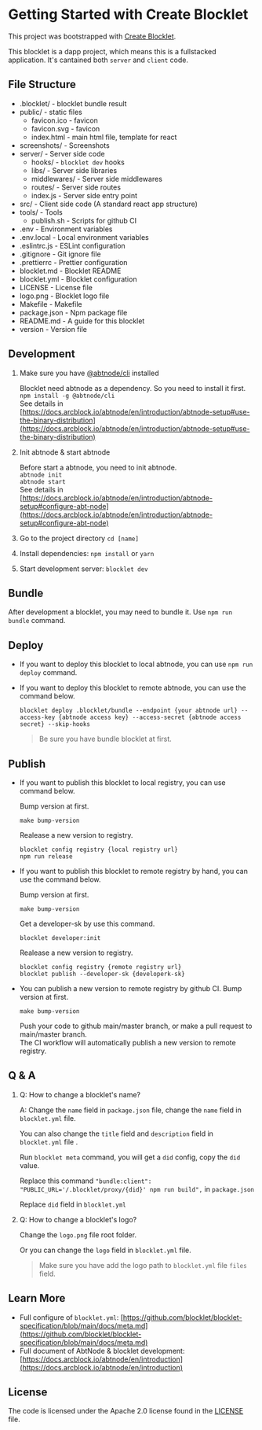 # Getting Started with Create Blocklet

This project was bootstrapped with [Create Blocklet](https://github.com/blocklet/create-blocklet).

This blocklet is a dapp project, which means this is a fullstacked application. It's cantained both `server` and `client` code.

## File Structure

- .blocklet/ - blocklet bundle result
- public/ - static files
  - favicon.ico - favicon
  - favicon.svg - favicon
  - index.html - main html file, template for react
- screenshots/ - Screenshots
- server/ - Server side code
  - hooks/ - `blocklet dev` hooks
  - libs/ - Server side libraries
  - middlewares/ - Server side middlewares
  - routes/ - Server side routes
  - index.js - Server side entry point
- src/ - Client side code (A standard react app structure)
- tools/ - Tools
  - publish.sh - Scripts for github CI
- .env - Environment variables
- .env.local - Local environment variables
- .eslintrc.js - ESLint configuration
- .gitignore - Git ignore file
- .prettierrc - Prettier configuration
- blocklet.md - Blocklet README
- blocklet.yml - Blocklet configuration
- LICENSE - License file
- logo.png - Blocklet logo file
- Makefile - Makefile
- package.json - Npm package file
- README.md - A guide for this blocklet
- version - Version file

## Development

1. Make sure you have [@abtnode/cli](https://www.npmjs.com/package/@abtnode/cli) installed

   Blocklet need abtnode as a dependency. So you need to install it first.  
   `npm install -g @abtnode/cli`  
   See details in [https://docs.arcblock.io/abtnode/en/introduction/abtnode-setup#use-the-binary-distribution](https://docs.arcblock.io/abtnode/en/introduction/abtnode-setup#use-the-binary-distribution)

2. Init abtnode & start abtnode

   Before start a abtnode, you need to init abtnode.  
   `abtnode init`  
   `abtnode start`  
   See details in [https://docs.arcblock.io/abtnode/en/introduction/abtnode-setup#configure-abt-node](https://docs.arcblock.io/abtnode/en/introduction/abtnode-setup#configure-abt-node)

3. Go to the project directory `cd [name]`
4. Install dependencies: `npm install` or `yarn`
5. Start development server: `blocklet dev`

## Bundle

After development a blocklet, you may need to bundle it. Use `npm run bundle` command.

## Deploy

- If you want to deploy this blocklet to local abtnode, you can use `npm run deploy` command.
- If you want to deploy this blocklet to remote abtnode, you can use the command below.

  ```shell
  blocklet deploy .blocklet/bundle --endpoint {your abtnode url} --access-key {abtnode access key} --access-secret {abtnode access secret} --skip-hooks
  ```

  > Be sure you have bundle blocklet at first.

## Publish

- If you want to publish this blocklet to local registry, you can use command below.

  Bump version at first.

  ```shell
  make bump-version
  ```

  Realease a new version to registry.

  ```shell
  blocklet config registry {local registry url}
  npm run release
  ```

- If you want to publish this blocklet to remote registry by hand, you can use the command below.

  Bump version at first.

  ```shell
  make bump-version
  ```

  Get a developer-sk by use this command.

  ```shell
  blocklet developer:init
  ```

  Realease a new version to registry.

  ```shell
  blocklet config registry {remote registry url}
  blocklet publish --developer-sk {developerk-sk}
  ```

- You can publish a new version to remote registry by github CI.
  Bump version at first.

  ```shell
  make bump-version
  ```

  Push your code to github main/master branch, or make a pull request to main/master branch.  
  The CI workflow will automatically publish a new version to remote registry.

## Q & A

1. Q: How to change a blocklet's name?

   A: Change the `name` field in `package.json` file, change the `name` field in `blocklet.yml` file.

   You can also change the `title` field and `description` field in `blocklet.yml` file .

   Run `blocklet meta` command, you will get a `did` config, copy the `did` value.

   Replace this command `"bundle:client": "PUBLIC_URL='/.blocklet/proxy/{did}' npm run build",` in `package.json`

   Replace `did` field in `blocklet.yml`

2. Q: How to change a blocklet's logo?

   Change the `logo.png` file root folder.

   Or you can change the `logo` field in `blocklet.yml` file.

   > Make sure you have add the logo path to `blocklet.yml` file `files` field.

## Learn More

- Full configure of `blocklet.yml`: [https://github.com/blocklet/blocklet-specification/blob/main/docs/meta.md](https://github.com/blocklet/blocklet-specification/blob/main/docs/meta.md)
- Full document of AbtNode & blocklet development: [https://docs.arcblock.io/abtnode/en/introduction](https://docs.arcblock.io/abtnode/en/introduction)

## License

The code is licensed under the Apache 2.0 license found in the
[LICENSE](LICENSE) file.
